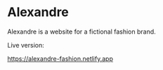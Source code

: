 # Alexandre

Alexandre is a website for a fictional fashion brand.

Live version: 

https://alexandre-fashion.netlify.app
